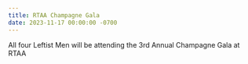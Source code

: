 ```yaml
---
title: RTAA Champagne Gala
date: 2023-11-17 00:00:00 -0700
---
```

All four Leftist Men will be attending the 3rd Annual Champagne Gala at RTAA 